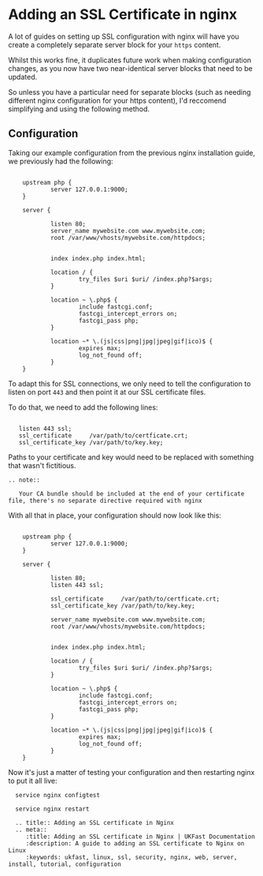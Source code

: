 # Adding an SSL Certificate in nginx

A lot of guides on setting up SSL configuration with nginx will have you create a completely separate server block for your `https` content.

Whilst this works fine, it duplicates future work when making configuration changes, as you now have two near-identical server blocks that need to be updated.

So unless you have a particular need for separate blocks (such as needing different nginx configuration for your https content), I'd reccomend simplifying and using the following method.

## Configuration

Taking our example configuration from the previous nginx installation guide, we previously had the following:

```nginx

    upstream php {
            server 127.0.0.1:9000;
    }

    server {

            listen 80;
            server_name mywebsite.com www.mywebsite.com;
            root /var/www/vhosts/mywebsite.com/httpdocs;


            index index.php index.html;

            location / {
                    try_files $uri $uri/ /index.php?$args;
            }

            location ~ \.php$ {
                    include fastcgi.conf;
                    fastcgi_intercept_errors on;
                    fastcgi_pass php;
            }

            location ~* \.(js|css|png|jpg|jpeg|gif|ico)$ {
                    expires max;
                    log_not_found off;
            }
    }
```

To adapt this for SSL connections, we only need to tell the configuration to listen on port `443` and then point it at our SSL certificate files.

To do that, we need to add the following lines:

```nginx

   listen 443 ssl;
   ssl_certificate     /var/path/to/certficate.crt;
   ssl_certificate_key /var/path/to/key.key;
```

Paths to your certificate and key would need to be replaced with something that wasn't fictitious.

```eval_rst
.. note::

   Your CA bundle should be included at the end of your certificate file, there's no separate directive required with nginx
```

With all that in place, your configuration should now look like this:

```nginx

    upstream php {
            server 127.0.0.1:9000;
    }

    server {

            listen 80;
            listen 443 ssl;

            ssl_certificate     /var/path/to/certficate.crt;
            ssl_certificate_key /var/path/to/key.key;

            server_name mywebsite.com www.mywebsite.com;
            root /var/www/vhosts/mywebsite.com/httpdocs;


            index index.php index.html;

            location / {
                    try_files $uri $uri/ /index.php?$args;
            }

            location ~ \.php$ {
                    include fastcgi.conf;
                    fastcgi_intercept_errors on;
                    fastcgi_pass php;
            }

            location ~* \.(js|css|png|jpg|jpeg|gif|ico)$ {
                    expires max;
                    log_not_found off;
            }
    }
```

Now it's just a matter of testing your configuration and then restarting nginx to put it all live:

```console
  service nginx configtest
```

```console
  service nginx restart
```

```eval_rst
  .. title:: Adding an SSL certificate in Nginx
  .. meta::
     :title: Adding an SSL certificate in Nginx | UKFast Documentation
     :description: A guide to adding an SSL certificate to Nginx on Linux
     :keywords: ukfast, linux, ssl, security, nginx, web, server, install, tutorial, configuration
